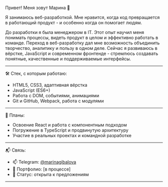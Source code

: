 Привет! Меня зовут Марина 👋

Я занимаюсь веб-разработкой. Мне нравится, когда код превращается в работающий продукт - и особенно когда он помогает людям.  

До разработки я была менеджером в IT. Этот опыт научил меня понимать процессы, видеть продукт в целом и эффективно работать в команде. Переход в веб-разработку дал мне возможность объединить творчество, аналитику и пользу в одном деле. Сейчас я развиваюсь в вёрстке, JavaScript и современном фронтенде - стремлюсь создавать понятные, качественные и поддерживаемые интерфейсы.

---

🛠 Стек, с которым работаю:

- HTML5, CSS3, адаптивная вёрстка
- JavaScript (ES6+)
- Работа с DOM, событиями, анимациями
- Git и GitHub, Webpack, работа с модулями
---

🚀 Планы:

- Освоение React и работа с компонентным подходом  
- Погружение в TypeScript и продвинутую архитектуру  
- Участие в реальных проектах и командной разработке
---

📬 Связь:

- 📫 Telegram: [@marinagibalova](https://t.me/marinagibalova)
- 📁 Портфолио: [в процессе]
- 💼 Статус: открыта к предложениям
---

